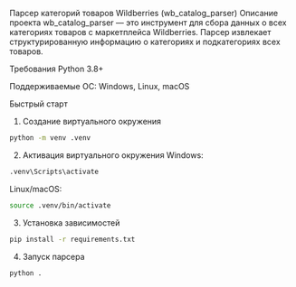 Парсер категорий товаров Wildberries (wb_catalog_parser)
Описание проекта
wb_catalog_parser — это инструмент для сбора данных о всех категориях товаров с маркетплейса Wildberries. Парсер извлекает структурированную информацию о категориях и подкатегориях всех товаров.

Требования
Python 3.8+

Поддерживаемые ОС: Windows, Linux, macOS

Быстрый старт
1. Создание виртуального окружения
```bash
python -m venv .venv
```
2. Активация виртуального окружения
Windows:

```bash
.venv\Scripts\activate
```
Linux/macOS:

```bash
source .venv/bin/activate
```
3. Установка зависимостей
```bash
pip install -r requirements.txt
```
4. Запуск парсера
```bash
python .
```
